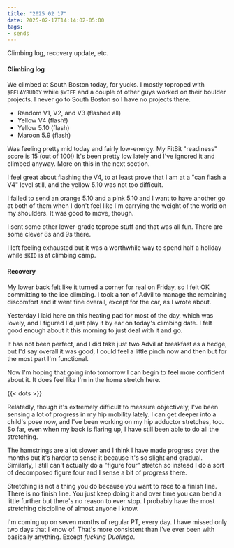 ```yaml
---
title: "2025 02 17"
date: 2025-02-17T14:14:02-05:00
tags:
- sends
---
```


Climbing log, recovery update, etc.<!--more-->

#### Climbing log

We climbed at South Boston today, for yucks. I mostly toproped with
`$BELAYBUDDY` while `$WIFE` and a couple of other guys worked on their boulder
projects. I never go to South Boston so I have no projects there.

 - Random V1, V2, and V3 (flashed all)
 - Yellow V4 (flash!)
 - Yellow 5.10 (flash)
 - Maroon 5.9 (flash)

Was feeling pretty mid today and fairly low-energy. My FitBit "readiness" score
is 15 (out of 100!) It's been pretty low lately and I've ignored it and climbed
anyway. More on this in the next section.

I feel great about flashing the V4, to at least prove that I am at a "can flash
a V4" level still, and the yellow 5.10 was not too difficult.

I failed to send an orange 5.10 and a pink 5.10 and I want to have another go at
both of them when I don't feel like I'm carrying the weight of the world on my
shoulders. It was good to move, though.

I sent some other lower-grade toprope stuff and that was all fun. There are some
clever 8s and 9s there.

I left feeling exhausted but it was a worthwhile way to spend half a holiday
while `$KID` is at climbing camp.

#### Recovery

My lower back felt like it turned a corner for real on Friday, so I felt OK
committing to the ice climbing. I took a ton of Advil to manage the remaining
discomfort and it went fine overall, except for the car, as I wrote about.

Yesterday I laid here on this heating pad for most of the day, which was lovely,
and I figured I'd just play it by ear on today's climbing date. I felt good
enough about it this morning to just deal with it and go.

It has not been perfect, and I did take just two Advil at breakfast as a hedge,
but I'd say overall it was good, I could feel a little pinch now and then but
for the most part I'm functional.

Now I'm hoping that going into tomorrow I can begin to feel more confident about
it. It does feel like I'm in the home stretch here.

{{< dots >}}

Relatedly, though it's extremely difficult to measure objectively, I've been
sensing a lot of progress in my hip mobility lately. I can get deeper into a
child's pose now, and I've been working on my hip adductor stretches, too. So
far, even when my back is flaring up, I have still been able to do all the
stretching.

The hamstrings are a lot slower and I think I have made progress over the months
but it's harder to sense it because it's so slight and gradual. Similarly, I
still can't actually do a "figure four" stretch so instead I do a sort of
decomposed figure four and I sense a bit of progress there.

Stretching is not a thing you do because you want to race to a finish line.
There is no finish line. You just keep doing it and over time you can bend a
little further but there's no reason to ever stop. I probably have the most
stretching discipline of almost anyone I know.

I'm coming up on seven months of regular PT, every day. I have missed only two
days that I know of. That's more consistent than I've ever been with basically
anything. Except *fucking Duolingo*.
